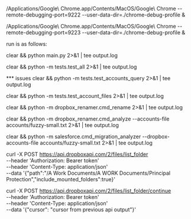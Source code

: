 /Applications/Google\ Chrome.app/Contents/MacOS/Google\ Chrome --remote-debugging-port=9222 --user-data-dir=./chrome-debug-profile &

/Applications/Google\ Chrome.app/Contents/MacOS/Google\ Chrome --remote-debugging-port=9223 --user-data-dir=./chrome-debug-profile &

run is as follows:

clear && python main.py 2>&1 | tee output.log


clear && python -m tests.test_all 2>&1 | tee output.log

*** issues
clear && python -m tests.test_accounts_query 2>&1 | tee output.log

clear && python -m tests.test_account_files 2>&1 | tee output.log

clear && python -m dropbox_renamer.cmd_rename 2>&1 | tee output.log

clear && python -m dropbox_renamer.cmd_analyze --accounts-file accounts/fuzzy-small.txt 2>&1 | tee output.log

clear && python -m salesforce.cmd_migration_analyzer --dropbox-accounts-file accounts/fuzzy-small.txt 2>&1 | tee output.log

curl -X POST https://api.dropboxapi.com/2/files/list_folder \
  --header 'Authorization: Bearer token' \
  --header 'Content-Type: application/json' \
  --data '{"path":"/A Work Documents/A WORK Documents/Principal Protection","include_mounted_folders":true}'

curl -X POST https://api.dropboxapi.com/2/files/list_folder/continue \
  --header 'Authorization: Bearer token' \
  --header 'Content-Type: application/json' \
  --data '{"cursor": "cursor from previous api output"}'